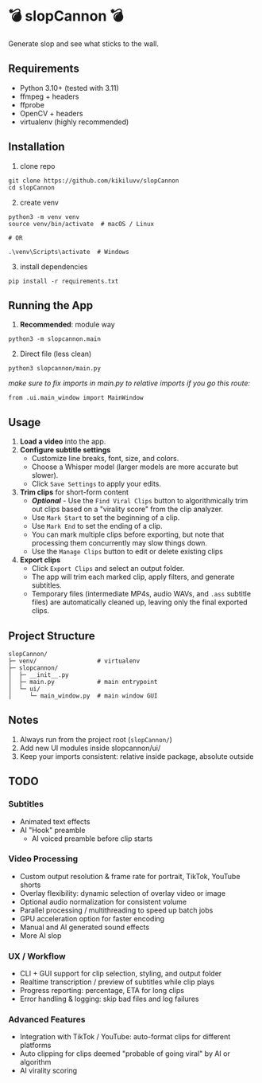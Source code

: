 # 💣 slopCannon 💣
Generate slop and see what sticks to the wall.

## Requirements
- Python 3.10+ (tested with 3.11)
- ffmpeg + headers 
- ffprobe 
- OpenCV + headers
- virtualenv (highly recommended)

## Installation
1. clone repo
```
git clone https://github.com/kikiluvv/slopCannon
cd slopCannon
```
2. create venv
```
python3 -m venv venv
source venv/bin/activate  # macOS / Linux

# OR

.\venv\Scripts\activate  # Windows
```

3. install dependencies

`pip install -r requirements.txt`


## Running the App
1. **Recommended**: module way

`python3 -m slopcannon.main`

2. Direct file (less clean)

`python3 slopcannon/main.py`


*make sure to fix imports in main.py to relative imports if you go this route:*

`from .ui.main_window import MainWindow`

## Usage

1. **Load a video** into the app.
2. **Configure subtitle settings**  
   - Customize line breaks, font, size, and colors.  
   - Choose a Whisper model (larger models are more accurate but slower).  
   - Click `Save Settings` to apply your edits.
3. **Trim clips** for short-form content 
   - ***Optional*** - Use the `Find Viral Clips` button to algorithmically trim out clips based on a "virality score" from the clip analyzer. 
   - Use `Mark Start` to set the beginning of a clip.  
   - Use `Mark End` to set the ending of a clip.  
   - You can mark multiple clips before exporting, but note that processing them concurrently may slow things down.
   - Use the `Manage Clips` button to edit or delete existing clips
4. **Export clips**  
   - Click `Export Clips` and select an output folder.  
   - The app will trim each marked clip, apply filters, and generate subtitles.  
   - Temporary files (intermediate MP4s, audio WAVs, and `.ass` subtitle files) are automatically cleaned up, leaving only the final exported clips.


## Project Structure
```
slopCannon/
├─ venv/                 # virtualenv
├─ slopcannon/
│  ├─ __init__.py
│  ├─ main.py            # main entrypoint
│  └─ ui/
│     └─ main_window.py  # main window GUI
```

## Notes

1. Always run from the project root (`slopCannon/`)
2. Add new UI modules inside slopcannon/ui/
3. Keep your imports consistent: relative inside package, absolute outside

## TODO
### Subtitles
- Animated text effects
- AI "Hook" preamble 
    - AI voiced preamble before clip starts

### Video Processing
- Custom output resolution & frame rate for portrait, TikTok, YouTube shorts
- Overlay flexibility: dynamic selection of overlay video or image
- Optional audio normalization for consistent volume
- Parallel processing / multithreading to speed up batch jobs 
- GPU acceleration option for faster encoding 
- Manual and AI generated sound effects
- More AI slop

### UX / Workflow
- CLI + GUI support for clip selection, styling, and output folder
- Realtime transcription / preview of subtitles while clip plays
- Progress reporting: percentage, ETA for long clips
- Error handling & logging: skip bad files and log failures

### Advanced Features
- Integration with TikTok / YouTube: auto-format clips for different platforms
- Auto clipping for clips deemed "probable of going viral" by AI or algorithm
- AI virality scoring 